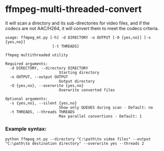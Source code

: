 # ffmpeg-multi-threaded-convert
It will scan a directory and its sub-directories for video files, and if the codecs are not AAC/H264, it will convert them to meet the codecs criteria.

```
usage: ffmpeg_mt.py [-h] -d DIRECTORY -o OUTPUT [-O {yes,no}] [-s {yes,no}]
                     [-t THREADS]

ffmpeg multithreaded utility

Required arguments:
  -d DIRECTORY, --directory DIRECTORY
                        Starting directory
  -o OUTPUT, --output OUTPUT
                        Output directory
  -O {yes,no}, --overwrite {yes,no}
                        Overwrite converted files

Optional arguments:
  -s {yes,no}, --silent {yes,no}
                        Show only QUEUES during scan - Default: no
  -t THREADS, --threads THREADS
                        Max parallel convertions - Default: 1
```
### Example syntax:
```python ffmpeg_nt.py --directory "C:\path\to video files" --output "C:\path\to destination directory" --overwrite yes --threads 2```
